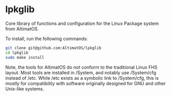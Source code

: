 # lpkglib

Core library of functions and configuration for the Linux Package system from AltimatOS.

To install, run the following commands:

```sh
git clone git@github.com:AltimatOS/lpkglib
cd lpkglib
sudo make install
```

Note, the tools for AltimatOS do not conform to the traditional Linux FHS layout. Most
tools are installed in /System, and notably use /System/cfg instead of /etc. While /etc
exists as a symbolic link to /System/cfg, this is mostly for compatibility with software
originally designed for GNU and other Unix-like systems.
